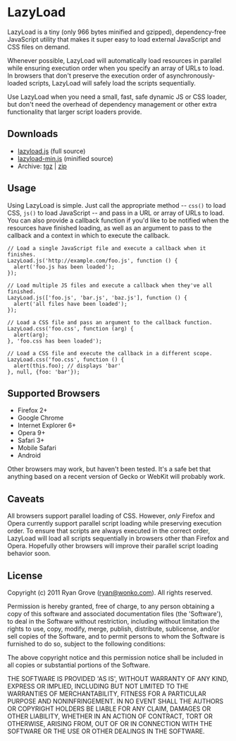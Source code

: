 LazyLoad
========

LazyLoad is a tiny (only 966 bytes minified and gzipped), dependency-free
JavaScript utility that makes it super easy to load external JavaScript and CSS
files on demand.

Whenever possible, LazyLoad will automatically load resources in parallel while
ensuring execution order when you specify an array of URLs to load. In browsers
that don't preserve the execution order of asynchronously-loaded scripts,
LazyLoad will safely load the scripts sequentially.

Use LazyLoad when you need a small, fast, safe dynamic JS or CSS loader, but
don't need the overhead of dependency management or other extra functionality
that larger script loaders provide.

Downloads
---------

  * [lazyload.js](https://github.com/rgrove/lazyload/raw/release-2.0.3/lazyload.js) (full source)
  * [lazyload-min.js](https://github.com/rgrove/lazyload/raw/release-2.0.3/lazyload-min.js) (minified source)
  * Archive: [tgz](https://github.com/rgrove/lazyload/tarball/release-2.0.3) | [zip](https://github.com/rgrove/lazyload/zipball/release-2.0.3)

Usage
-----

Using LazyLoad is simple. Just call the appropriate method -- `css()` to load
CSS, `js()` to load JavaScript -- and pass in a URL or array of URLs to load.
You can also provide a callback function if you'd like to be notified when the
resources have finished loading, as well as an argument to pass to the callback
and a context in which to execute the callback.

    // Load a single JavaScript file and execute a callback when it finishes.
    LazyLoad.js('http://example.com/foo.js', function () {
      alert('foo.js has been loaded');
    });

    // Load multiple JS files and execute a callback when they've all finished.
    LazyLoad.js(['foo.js', 'bar.js', 'baz.js'], function () {
      alert('all files have been loaded');
    });

    // Load a CSS file and pass an argument to the callback function.
    LazyLoad.css('foo.css', function (arg) {
      alert(arg);
    }, 'foo.css has been loaded');

    // Load a CSS file and execute the callback in a different scope.
    LazyLoad.css('foo.css', function () {
      alert(this.foo); // displays 'bar'
    }, null, {foo: 'bar'});

Supported Browsers
------------------

  * Firefox 2+
  * Google Chrome
  * Internet Explorer 6+
  * Opera 9+
  * Safari 3+
  * Mobile Safari
  * Android

Other browsers may work, but haven't been tested. It's a safe bet that anything
based on a recent version of Gecko or WebKit will probably work.

Caveats
-------

All browsers support parallel loading of CSS. However, _only_ Firefox and Opera
currently support parallel script loading while preserving execution order. To
ensure that scripts are always executed in the correct order, LazyLoad will load
all scripts sequentially in browsers other than Firefox and Opera. Hopefully
other browsers will improve their parallel script loading behavior soon.

License
-------

Copyright (c) 2011 Ryan Grove (ryan@wonko.com).
All rights reserved.
 
Permission is hereby granted, free of charge, to any person obtaining a copy of
this software and associated documentation files (the 'Software'), to deal in
the Software without restriction, including without limitation the rights to
use, copy, modify, merge, publish, distribute, sublicense, and/or sell copies of
the Software, and to permit persons to whom the Software is furnished to do so,
subject to the following conditions:

The above copyright notice and this permission notice shall be included in all
copies or substantial portions of the Software.

THE SOFTWARE IS PROVIDED 'AS IS', WITHOUT WARRANTY OF ANY KIND, EXPRESS OR
IMPLIED, INCLUDING BUT NOT LIMITED TO THE WARRANTIES OF MERCHANTABILITY, FITNESS
FOR A PARTICULAR PURPOSE AND NONINFRINGEMENT. IN NO EVENT SHALL THE AUTHORS OR
COPYRIGHT HOLDERS BE LIABLE FOR ANY CLAIM, DAMAGES OR OTHER LIABILITY, WHETHER
IN AN ACTION OF CONTRACT, TORT OR OTHERWISE, ARISING FROM, OUT OF OR IN
CONNECTION WITH THE SOFTWARE OR THE USE OR OTHER DEALINGS IN THE SOFTWARE.
